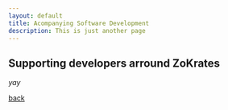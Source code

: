 ```yaml
---
layout: default
title: Acompanying Software Development
description: This is just another page
---
```


## Supporting developers arround ZoKrates

_yay_

[back](./)
